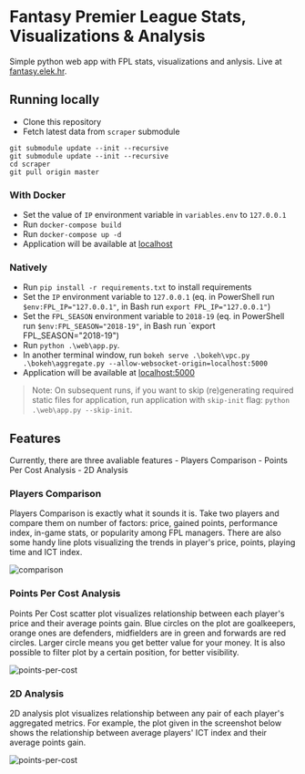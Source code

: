# Fantasy Premier League Stats, Visualizations &amp; Analysis

Simple python web app with FPL stats, visualizations and anlysis.
Live at [fantasy.elek.hr](http://fantasy.elek.hr/).

## Running locally
  - Clone this repository
  - Fetch latest data from `scraper` submodule
  ```
  git submodule update --init --recursive
  git submodule update --init --recursive
  cd scraper
  git pull origin master
  ```

### With Docker
  - Set the value of `IP` environment variable in `variables.env` to `127.0.0.1`
  - Run `docker-compose build`
  - Run `docker-compose up -d`
  - Application will be available at [localhost](http://localhost/)
  
### Natively
  - Run `pip install -r requirements.txt` to install requirements
  - Set the `IP` environment variable to `127.0.0.1` (eq. in PowerShell run `$env:FPL_IP="127.0.0.1"`, in Bash run `export FPL_IP="127.0.0.1"`)
  - Set the `FPL_SEASON` environment variable to `2018-19` (eq. in PowerShell run `$env:FPL_SEASON="2018-19"`, in Bash run `export FPL_SEASON="2018-19")
  - Run `python .\web\app.py`.
  - In another terminal window, run `bokeh serve .\bokeh\vpc.py .\bokeh\aggregate.py --allow-websocket-origin=localhost:5000`
  - Application will be available at [localhost:5000](http://localhost:5000/)

> Note: On subsequent runs, if you want to skip (re)generating required static files for application, run application with `skip-init` flag: `python .\web\app.py --skip-init`.

## Features
Currently, there are three avaliable features
	- Players Comparison
	- Points Per Cost Analysis
	- 2D Analysis

### Players Comparison
Players Comparison is exactly what it sounds it is. Take two players and compare them on number of factors: price, gained points, performance index, in-game stats, or popularity among FPL managers. There are also some handy line plots visualizing the trends in player's price, points, playing time and ICT index.

![comparison](https://raw.githubusercontent.com/antoniaelek/fantasy-premier-league/master/static/images/comparison.png)

### Points Per Cost Analysis
Points Per Cost scatter plot visualizes relationship between each player's price and their average points gain. Blue circles on the plot are goalkeepers, orange ones are defenders, midfielders are in green and forwards are red circles. Larger circle means you get better value for your money. It is also possible to filter plot by a certain position, for better visibility.

![points-per-cost](https://raw.githubusercontent.com/antoniaelek/fantasy-premier-league/master/static/images/vpc.png)

### 2D Analysis
2D analysis plot visualizes relationship between any pair of each player's aggregated metrics. For example, the plot given in the screenshot below shows the relationship between average players' ICT index and their average points gain.

![points-per-cost](https://raw.githubusercontent.com/antoniaelek/fantasy-premier-league/master/static/images/aggregates.png)
